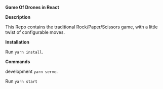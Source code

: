**Game Of Drones in React**

**Description**

This Repo contains the traditional Rock/Paper/Scissors game, with a little twist of configurable moves.

**Installation**

Run `yarn install`.

**Commands**

development `yarn serve`.

Run `yarn start`
